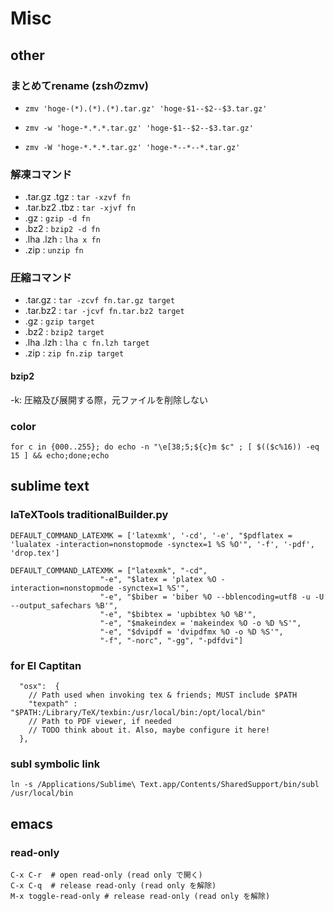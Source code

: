 # Misc

## other

### まとめてrename (zshのzmv)

- `zmv 'hoge-(*).(*).(*).tar.gz' 'hoge-$1--$2--$3.tar.gz'`

- `zmv -w 'hoge-*.*.*.tar.gz' 'hoge-$1--$2--$3.tar.gz'`

- `zmv -W 'hoge-*.*.*.tar.gz' 'hoge-*--*--*.tar.gz'`


### 解凍コマンド
  - .tar.gz .tgz    : `tar -xzvf fn`
  - .tar.bz2 .tbz   : `tar -xjvf fn`
  - .gz             : `gzip -d fn`
  - .bz2            : `bzip2 -d fn`
  - .lha .lzh       : `lha x fn`
  - .zip            : `unzip fn`

### 圧縮コマンド
  - .tar.gz         : `tar -zcvf fn.tar.gz target`
  - .tar.bz2        : `tar -jcvf fn.tar.bz2 target`
  - .gz             : `gzip target`
  - .bz2            : `bzip2 target`
  - .lha .lzh       : `lha c fn.lzh target`
  - .zip            : `zip fn.zip target`

 #### bzip2
  -k: 圧縮及び展開する際，元ファイルを削除しない


### color
`for c in {000..255}; do echo -n "\e[38;5;${c}m $c" ; [ $(($c%16)) -eq 15 ] && echo;done;echo`


## sublime text

### laTeXTools traditionalBuilder.py

```
DEFAULT_COMMAND_LATEXMK = ['latexmk', '-cd', '-e', "$pdflatex = 'lualatex -interaction=nonstopmode -synctex=1 %S %O'", '-f', '-pdf', 'drop.tex']
```

```
DEFAULT_COMMAND_LATEXMK = ["latexmk", "-cd",
                    "-e", "$latex = 'platex %O -interaction=nonstopmode -synctex=1 %S'",
                    "-e", "$biber = 'biber %O --bblencoding=utf8 -u -U --output_safechars %B'",
                    "-e", "$bibtex = 'upbibtex %O %B'",
                    "-e", "$makeindex = 'makeindex %O -o %D %S'",
                    "-e", "$dvipdf = 'dvipdfmx %O -o %D %S'",
                    "-f", "-norc", "-gg", "-pdfdvi"]
```

### for El Captitan
```
  "osx":  {
    // Path used when invoking tex & friends; MUST include $PATH
    "texpath" : "$PATH:/Library/TeX/texbin:/usr/local/bin:/opt/local/bin"
    // Path to PDF viewer, if needed
    // TODO think about it. Also, maybe configure it here!
  },
```

### subl symbolic link
```
ln -s /Applications/Sublime\ Text.app/Contents/SharedSupport/bin/subl /usr/local/bin
```


## emacs

### read-only

```
C-x C-r  # open read-only (read only で開く)
C-x C-q  # release read-only (read only を解除)
M-x toggle-read-only # release read-only (read only を解除)
```
